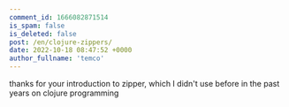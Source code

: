 ```yaml
---
comment_id: 1666082871514
is_spam: false
is_deleted: false
post: /en/clojure-zippers/
date: 2022-10-18 08:47:52 +0000
author_fullname: 'temco'
---
```


thanks for your introduction to zipper, which I didn't use before in the past years on clojure programming

